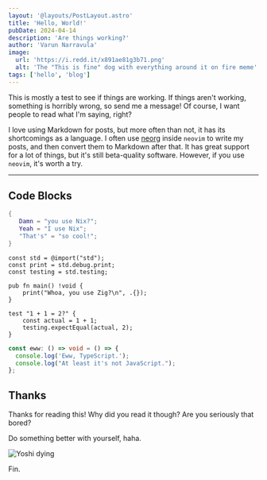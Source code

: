 ```yaml
---
layout: '@layouts/PostLayout.astro'
title: 'Hello, World!'
pubDate: 2024-04-14
description: 'Are things working?'
author: 'Varun Narravula'
image:
  url: 'https://i.redd.it/x891ae81g3b71.png'
  alt: 'The "This is fine" dog with everything around it on fire meme'
tags: ['hello', 'blog']
---
```


This is mostly a test to see if things are working. If things aren't working,
something is horribly wrong, so send me a message! Of course, I want people to
read what I'm saying, right?

I love using Markdown for posts, but more often than not, it has its
shortcomings as a language. I often use
[neorg](https://github.com/nvim-neorg/neorg) inside `neovim` to write my posts,
and then convert them to Markdown after that. It has great support for a lot of
things, but it's still beta-quality software. However, if you use `neovim`, it's
worth a try.

---

## Code Blocks

```nix
{
   Damn = "you use Nix?";
   Yeah = "I use Nix";
   "That's" = "so cool!";
}
```

```zig
const std = @import("std");
const print = std.debug.print;
const testing = std.testing;

pub fn main() !void {
    print("Whoa, you use Zig?\n", .{});
}

test "1 + 1 = 2?" {
    const actual = 1 + 1;
    testing.expectEqual(actual, 2);
}
```

```ts
const eww: () => void = () => {
  console.log('Eww, TypeScript.');
  console.log("At least it's not JavaScript.");
};
```

## Thanks

Thanks for reading this! Why did you read it though? Are you seriously that
bored?

Do something better with yourself, haha.

![Yoshi dying](https://i.pinimg.com/originals/5f/2a/a7/5f2aa75c6dbb75d8bd232e727e514071.gif)

Fin.
